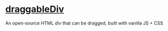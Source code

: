 # [draggableDiv](https://madrdraggableDiv.netlify.app/)
An open-source HTML div that can be dragged, built with vanilla JS + CSS
